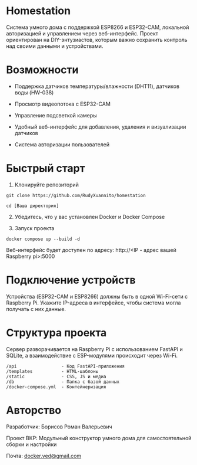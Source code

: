 # Homestation
Cистема умного дома с поддержкой ESP8266 и ESP32-CAM, локальной авторизацией и управлением через веб-интерфейс. Проект ориентирован на DIY-энтузиастов, которым важно сохранить контроль над своими данными и устройствами. 

# Возможности
  
  - Поддержка датчиков температуры/влажности (DHT11), датчиков воды (HW-038)
  
  - Просмотр видеопотока с ESP32-CAM
  
  - Управление подсветкой камеры
  
  - Удобный веб-интерфейс для добавления, удаления и визуализации датчиков
  
  - Система авторизации пользователей

# Быстрый старт

1. Клонируйте репозиторий
```
git clone https://github.com/RudyXuannito/homestation
  
cd [Ваша директория]
```

2. Убедитесь, что у вас установлен Docker и Docker Compose


3. Запуск проекта
```
docker compose up --build -d
```
Веб-интерфейс будет доступен по адресу: http://<IP - адрес вашей Raspberry pi>:5000

# Подключение устройств
Устройства (ESP32-CAM и ESP8266) должны быть в одной Wi-Fi-сети с Raspberry Pi. Укажите IP-адреса в интерфейсе, чтобы система могла получать с них данные.
# Структура проекта
Сервер разворачивается на Raspberry Pi с использованием FastAPI и SQLite, а взаимодействие с ESP-модулями происходит через Wi-Fi.
```
/api                 - Код FastAPI-приложения
/templates           - HTML-шаблоны
/static              - CSS, JS и медиа
/db                  - Папка с базой данных
/docker-compose.yml  - Контейнеризация
```
# Авторство
Разработчик: Борисов Роман Валерьевич

Проект ВКР: Модульный конструктор умного дома для самостоятельной сборки и настройки

Почта: docker.ved@gmail.com
